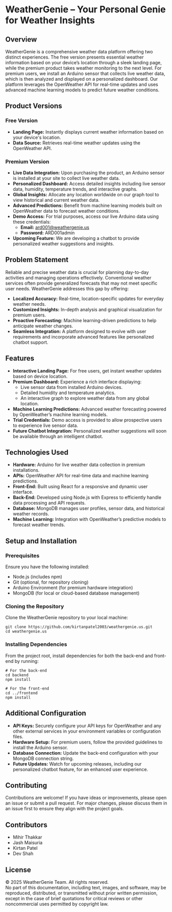 # WeatherGenie – Your Personal Genie for Weather Insights

## Overview
WeatherGenie is a comprehensive weather data platform offering two distinct experiences. The free version presents essential weather information based on your device’s location through a sleek landing page, while the premium product takes weather monitoring to the next level. For premium users, we install an Arduino sensor that collects live weather data, which is then analyzed and displayed on a personalized dashboard. Our platform leverages the OpenWeather API for real-time updates and uses advanced machine learning models to predict future weather conditions.

## Product Versions

### Free Version
- **Landing Page:** Instantly displays current weather information based on your device's location.
- **Data Source:** Retrieves real-time weather updates using the OpenWeather API.

### Premium Version
- **Live Data Integration:** Upon purchasing the product, an Arduino sensor is installed at your site to collect live weather data.
- **Personalized Dashboard:** Access detailed insights including live sensor data, humidity, temperature trends, and interactive graphs.
- **Global Insights:** Allocate any location worldwide on our graph tool to view historical and current weather data.
- **Advanced Predictions:** Benefit from machine learning models built on OpenWeather data to forecast weather conditions.
- **Demo Access:** For trial purposes, access our live Arduino data using these credentials:
  - **Email:** ard001@weathergenie.us
  - **Password:** ARD001admin
- **Upcoming Feature:** We are developing a chatbot to provide personalized weather suggestions and insights.

## Problem Statement
Reliable and precise weather data is crucial for planning day-to-day activities and managing operations effectively. Conventional weather services often provide generalized forecasts that may not meet specific user needs. WeatherGenie addresses this gap by offering:
- **Localized Accuracy:** Real-time, location-specific updates for everyday weather needs.
- **Customized Insights:** In-depth analysis and graphical visualization for premium users.
- **Proactive Forecasting:** Machine learning-driven predictions to help anticipate weather changes.
- **Seamless Integration:** A platform designed to evolve with user requirements and incorporate advanced features like personalized chatbot support.

## Features
- **Interactive Landing Page:** For free users, get instant weather updates based on device location.
- **Premium Dashboard:** Experience a rich interface displaying:
  - Live sensor data from installed Arduino devices.
  - Detailed humidity and temperature analytics.
  - An interactive graph to explore weather data from any global location.
- **Machine Learning Predictions:** Advanced weather forecasting powered by OpenWeather’s machine learning models.
- **Trial Credentials:** Demo access is provided to allow prospective users to experience live sensor data.
- **Future Chatbot Integration:** Personalized weather suggestions will soon be available through an intelligent chatbot.

## Technologies Used
- **Hardware:** Arduino for live weather data collection in premium installations.
- **APIs:** OpenWeather API for real-time data and machine learning predictions.
- **Front-End:** Built using React for a responsive and dynamic user interface.
- **Back-End:** Developed using Node.js with Express to efficiently handle data processing and API requests.
- **Database:** MongoDB manages user profiles, sensor data, and historical weather records.
- **Machine Learning:** Integration with OpenWeather’s predictive models to forecast weather trends.

## Setup and Installation

### Prerequisites
Ensure you have the following installed:
- Node.js (includes npm)
- Git (optional, for repository cloning)
- Arduino Environment (for premium hardware integration)
- MongoDB (for local or cloud-based database management)

### Cloning the Repository
Clone the WeatherGenie repository to your local machine:
```
git clone https://github.com/kirtanpatel2003/weathergenie.us.git
cd weathergenie.us
```
### Installing Dependencies

From the project root, install dependencies for both the back-end and front-end by running:

```
# For the back-end
cd backend
npm install

# For the front-end
cd ../frontend
npm install
```

## Additional Configuration
- **API Keys:** Securely configure your API keys for OpenWeather and any other external services in your environment variables or configuration files.
- **Hardware Setup:** For premium users, follow the provided guidelines to install the Arduino sensor.
- **Database Connection:** Update the back-end configuration with your MongoDB connection string.
- **Future Updates:** Watch for upcoming releases, including our personalized chatbot feature, for an enhanced user experience.

## Contributing
Contributions are welcome! If you have ideas or improvements, please open an issue or submit a pull request. For major changes, please discuss them in an issue first to ensure they align with the project goals.

## Contributors
 - Mihir Thakkar
 - Jash Maisuria
 - Kirtan Patel
 - Dev Shah

## License
© 2025 WeatherGenie Team. All rights reserved.  
No part of this documentation, including text, images, and software, may be reproduced, distributed, or transmitted without prior written permission, except in the case of brief quotations for critical reviews or other noncommercial uses permitted by copyright law.


